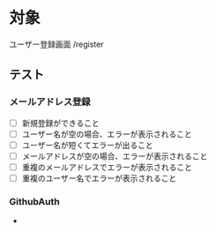 # 対象

ユーザー登録画面
/register


## テスト

### メールアドレス登録

- [ ] 新規登録ができること
- [ ] ユーザー名が空の場合、エラーが表示されること
- [ ] ユーザー名が短くてエラーが出ること
- [ ] メールアドレスが空の場合、エラーが表示されること
- [ ] 重複のメールアドレスでエラーが表示されること
- [ ] 重複のユーザー名でエラーが表示されること

### GithubAuth

- 


